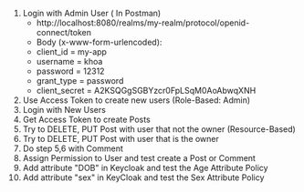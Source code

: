 1. Login with Admin User ( In Postman)
    + http://localhost:8080/realms/my-realm/protocol/openid-connect/token
    + Body (x-www-form-urlencoded):
     - client_id = my-app
     - username = khoa
     - password = 12312
     - grant_type = password
     - client_secret = A2KSQGgSGBYzcr0FpLSqM0AoAbwqXNH
2. Use Access Token to create new users (Role-Based: Admin)
3. Login with New Users
4. Get Access Token to create Posts
5. Try to DELETE, PUT Post with user that not the owner (Resource-Based)
6. Try to DELETE, PUT Post with user that is the owner
7. Do step 5,6 with Comment
8. Assign Permission to User and test create a Post or Comment
9. Add attribute "DOB" in Keycloak and test the Age Attribute Policy
10. Add attribute "sex" in KeyCloak and test the Sex Attribute Policy